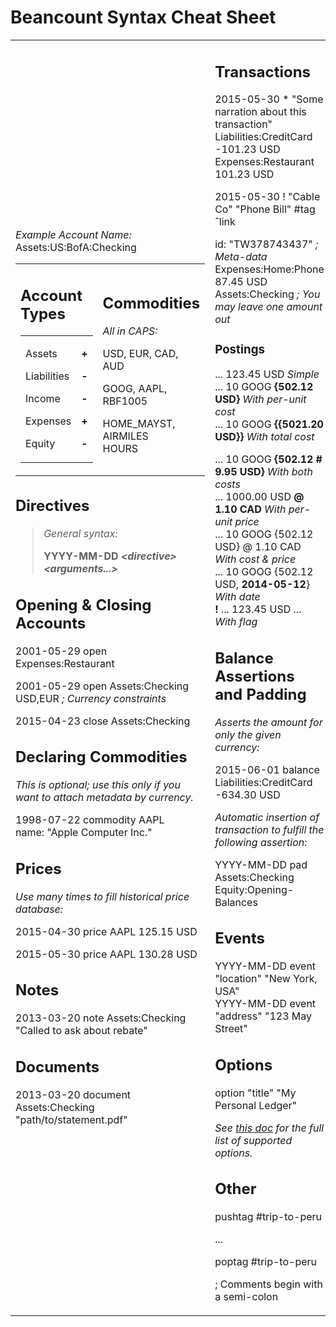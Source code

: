 Beancount Syntax Cheat Sheet<a id="title"></a>
==============================================

<table><tbody><tr class="odd"><td><p><em>Example Account Name:</em> Assets:US:BofA:Checking</p><table><tbody><tr class="odd"><td><h2 id="account-types">Account Types<a id="account-types"></a></h2><table><tbody><tr class="odd"><td><p>Assets</p><p>Liabilities</p><p>Income</p><p>Expenses</p><p>Equity</p></td><td><p><strong>+</strong></p><p><strong>-</strong></p><p><strong>-</strong></p><p><strong>+</strong></p><p><strong>-</strong></p></td></tr></tbody></table></td><td><h2 id="commodities">Commodities<a id="commodities"></a></h2><p><em>All in CAPS:</em></p><p>USD, EUR, CAD, AUD</p><p>GOOG, AAPL, RBF1005</p><p>HOME_MAYST, AIRMILES<br />
HOURS</p></td></tr></tbody></table><h2 id="directives">Directives<a id="directives"></a></h2><blockquote><p><em>General syntax:</em></p><p><strong>YYYY-MM-DD <em>&lt;directive&gt; &lt;arguments...&gt;</em></strong></p></blockquote><h2 id="opening-closing-accounts">Opening &amp; Closing Accounts<a id="opening-closing-accounts"></a></h2><p>2001-05-29 open Expenses:Restaurant</p><p>2001-05-29 open Assets:Checking USD,EUR <em>; Currency constraints</em></p><p>2015-04-23 close Assets:Checking</p><h2 id="declaring-commodities">Declaring Commodities<a id="declaring-commodities"></a></h2><p><em>This is optional; use this only if you want to attach metadata by currency.</em></p><p>1998-07-22 commodity AAPL<br />
name: "Apple Computer Inc."</p><h2 id="prices">Prices<a id="prices"></a></h2><p><em>Use many times to fill historical price database:</em></p><p>2015-04-30 price AAPL 125.15 USD</p><p>2015-05-30 price AAPL 130.28 USD</p><h2 id="notes">Notes<a id="notes"></a></h2><p>2013-03-20 note Assets:Checking "Called to ask about rebate"</p><h2 id="documents">Documents<a id="documents"></a></h2><p>2013-03-20 document Assets:Checking "path/to/statement.pdf"</p></td><td><h2 id="transactions">Transactions<a id="transactions"></a></h2><p>2015-05-30 * "Some narration about this transaction"<br />
Liabilities:CreditCard -101.23 USD<br />
Expenses:Restaurant 101.23 USD</p><p>2015-05-30 ! "Cable Co" "Phone Bill" #tag ˆlink</p><p>id: "TW378743437" <em>; Meta-data</em><br />
Expenses:Home:Phone 87.45 USD<br />
Assets:Checking <em>; You may leave one amount out</em></p><h3 id="postings">Postings<a id="postings"></a></h3><p>... 123.45 USD <em>Simple</em><br />
... 10 GOOG <strong>{502.12 USD}</strong> <em>With per-unit cost<br />
</em> ... 10 GOOG <strong>{{5021.20 USD}}</strong> <em>With total cost</em></p><p>... 10 GOOG <strong>{502.12 # 9.95 USD}</strong> <em>With both costs</em><br />
... 1000.00 USD <strong>@ 1.10 CAD</strong> <em>With per-unit price</em><br />
... 10 GOOG {502.12 USD} @ 1.10 CAD <em>With cost &amp; price</em><br />
... 10 GOOG {502.12 USD, <strong>2014-05-12</strong>} <em>With date</em><br />
<strong>!</strong> ... 123.45 USD ... <em>With flag</em></p><h2 id="balance-assertions-and-padding">Balance Assertions and Padding<a id="balance-assertions-and-padding"></a></h2><p><em>Asserts the amount for only the given currency:</em></p><p>2015-06-01 balance Liabilities:CreditCard -634.30 USD</p><p><em>Automatic insertion of transaction to fulfill the following assertion:</em></p><p>YYYY-MM-DD pad Assets:Checking Equity:Opening-Balances</p><h2 id="events">Events<a id="events"></a></h2><p>YYYY-MM-DD event "location" "New York, USA"<br />
YYYY-MM-DD event "address" "123 May Street"</p><h2 id="options">Options <a id="options"></a></h2><p>option "title" "My Personal Ledger"</p><p><em>See <a href="07_beancount_options_reference.md"><span class="underline">this doc</span></a> for the full list of supported options.</em></p><h2 id="other">Other<a id="other"></a></h2><p>pushtag #trip-to-peru</p><p>...</p><p>poptag #trip-to-peru</p><p>; Comments begin with a semi-colon</p></td></tr></tbody></table>
